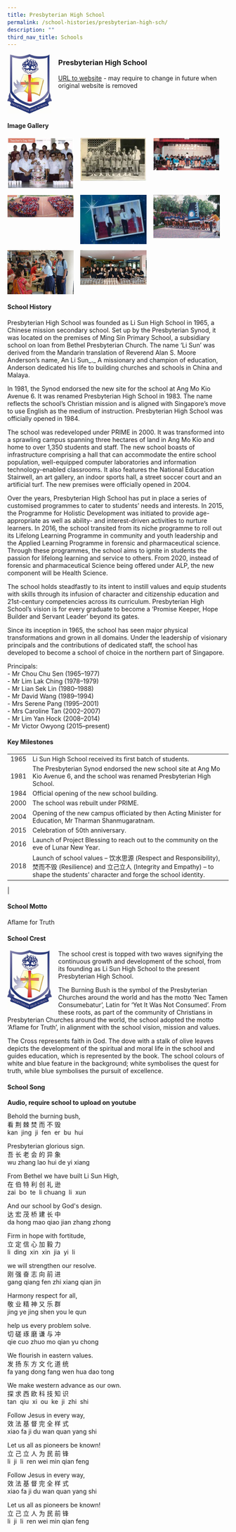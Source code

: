 ```yaml
---
title: Presbyterian High School
permalink: /school-histories/presbyterian-high-sch/
description: ""
third_nav_title: Schools
---
```

<img src="/images/presbyterianhighsch1.jpg" style="width:20%;margin-right:15px;" align = "left">

### **Presbyterian High School**
[URL to website](https://presbyterian.moe.edu.sg/) - may require to change in future when original website is removed

<br clear="left">

#### **Image Gallery**

<p><a href="https://d1yxymztqoj7qn.amplifyapp.com/images/presbyterianhighsch2.jpg">  
<img src="/images/presbyterianhighsch2.jpg" style="width:30%;margin-right:15px;" align = "left">
</a></p>

<p><a href="https://d1yxymztqoj7qn.amplifyapp.com/images/presbyterianhighsch3.jpg">  
<img src="/images/presbyterianhighsch3.jpg" style="width:30%;margin-right:15px;" align = "left">
</a></p>

<p><a href="https://d1yxymztqoj7qn.amplifyapp.com/images/presbyterianhighsch4.jpg">  
<img src="/images/presbyterianhighsch4.jpg" style="width:30%;margin-right:15px;" align = "left">
</a></p>

<br clear="left">

<p><a href="https://d1yxymztqoj7qn.amplifyapp.com/images/presbyterianhighsch5.jpg">  
<img src="/images/presbyterianhighsch5.jpg" style="width:30%;margin-right:15px;" align = "left">
</a></p>

<p><a href="https://d1yxymztqoj7qn.amplifyapp.com/images/presbyterianhighsch6.jpg">  
<img src="/images/presbyterianhighsch6.jpg" style="width:30%;margin-right:15px;" align = "left">
</a></p>

<p><a href="https://d1yxymztqoj7qn.amplifyapp.com/images/presbyterianhighsch7.jpg">  
<img src="/images/presbyterianhighsch7.jpg" style="width:30%;margin-right:15px;" align = "left">
</a></p>

<br clear="left">

<p><a href="https://d1yxymztqoj7qn.amplifyapp.com/images/presbyterianhighsch8.jpg">  
<img src="/images/presbyterianhighsch8.jpg" style="width:30%;margin-right:15px;" align = "left">
</a></p>

<p><a href="https://d1yxymztqoj7qn.amplifyapp.com/images/presbyterianhighsch9.jpg">  
<img src="/images/presbyterianhighsch9.jpg" style="width:30%;margin-right:15px;" align = "left">
</a></p>

<br clear="left">

#### **School History**
Presbyterian High School was founded as Li Sun High School in 1965, a Chinese mission secondary school. Set up by the Presbyterian Synod, it was located on the premises of Ming Sin Primary School, a subsidiary school on loan from Bethel Presbyterian Church. The name ‘Li Sun’ was derived from the Mandarin translation of Reverend Alan S. Moore Anderson’s name, An Li Sun_._ A missionary and champion of education, Anderson dedicated his life to building churches and schools in China and Malaya. 

In 1981, the Synod endorsed the new site for the school at Ang Mo Kio Avenue 6. It was renamed Presbyterian High School in 1983. The name reflects the school’s Christian mission and is aligned with Singapore’s move to use English as the medium of instruction. Presbyterian High School was officially opened in 1984.

The school was redeveloped under PRIME in 2000. It was transformed into a sprawling campus spanning three hectares of land in Ang Mo Kio and home to over 1,350 students and staff. The new school boasts of infrastructure comprising a hall that can accommodate the entire school population, well-equipped computer laboratories and information technology-enabled classrooms. It also features the National Education Stairwell, an art gallery, an indoor sports hall, a street soccer court and an artificial turf. The new premises were officially opened in 2004.

Over the years, Presbyterian High School has put in place a series of customised programmes to cater to students’ needs and interests. In 2015, the Programme for Holistic Development was initiated to provide age-appropriate as well as ability- and interest-driven activities to nurture learners. In 2016, the school transited from its niche programme to roll out its Lifelong Learning Programme in community and youth leadership and the Applied Learning Programme in forensic and pharmaceutical science. Through these programmes, the school aims to ignite in students the passion for lifelong learning and service to others. From 2020, instead of forensic and pharmaceutical Science being offered under ALP, the new component will be Health Science.

The school holds steadfastly to its intent to instill values and equip students with skills through its infusion of character and citizenship education and 21st-century competencies across its curriculum. Presbyterian High School’s vision is for every graduate to become a ‘Promise Keeper, Hope Builder and Servant Leader’ beyond its gates.

Since its inception in 1965, the school has seen major physical transformations and grown in all domains. Under the leadership of visionary principals and the contributions of dedicated staff, the school has developed to become a school of choice in the northern part of Singapore.

Principals:<br>
\- Mr Chou Chu Sen (1965–1977)<br>
\- Mr Lim Lak Ching (1978–1979)<br>
\- Mr Lian Sek Lin (1980–1988)<br>
\- Mr David Wang (1989–1994)<br>
\- Mrs Serene Pang (1995–2001)<br>
\- Mrs Caroline Tan (2002–2007)<br>
\- Mr Lim Yan Hock (2008–2014)<br>
\- Mr Victor Owyong (2015–present)

#### **Key Milestones**

|  |  |
|:---:|---|
| 1965 | Li Sun High School received its first batch of students. |
| 1981 | The Presbyterian Synod endorsed the new school site at Ang Mo Kio Avenue 6, and the school was renamed Presbyterian High School. |
| 1984 | Official opening of the new school building. |
| 2000 | The school was rebuilt under PRIME. |
| 2004 | Opening of the new campus officiated by then Acting Minister for Education, Mr Tharman Shanmugaratnam. |
| 2015 | Celebration of 50th anniversary. |
| 2016 | Launch of Project Blessing to reach out to the community on the eve of Lunar New Year. |
| 2018 | Launch of school values – 饮水思源 (Respect and Responsibility), 焚而不毁 (Resilience) and 立己立人 (Integrity and Empathy) – to shape the students’ character and forge the school identity. |
|

#### **School Motto**
Aflame for Truth

#### **School Crest**
<img src="/images/presbyterianhighsch1.jpg" style="width:20%;margin-right:15px;" align = "left">

The school crest is topped with two waves signifying the continuous growth and development of the school, from its founding as Li Sun High School to the present Presbyterian High School.

The Burning Bush is the symbol of the Presbyterian Churches around the world and has the motto ‘Nec Tamen Consumebatur’, Latin for ‘Yet It Was Not Consumed’. From these roots, as part of the community of Christians in Presbyterian Churches around the world, the school adopted the motto ‘Aflame for Truth’, in alignment with the school vision, mission and values.

The Cross represents faith in God. The dove with a stalk of olive leaves depicts the development of the spiritual and moral life in the school and guides education, which is represented by the book. The school colours of white and blue feature in the background; white symbolises the quest for truth, while blue symbolises the pursuit of excellence.

#### **School Song**
**Audio, require school to upload on youtube**

Behold the burning bush,<br>
看 荆 棘 焚 而 不 毁<br>
kan  jing  ji  fen  er  bu  hui

Presbyterian glorious sign.<br>
吾 长 老 会 的 异 象<br>
wu zhang lao hui de yi xiang

From Bethel we have built Li Sun High,<br>
在 伯 特 利 创 礼 逊<br>
zai  bo  te  li chuang  li  xun

And our school by God's design.<br>
达 宏 茂 桥 建 长 中<br>
da hong mao qiao jian zhang zhong

Firm in hope with fortitude,<br>
立 定 信 心 加 毅 力<br>
li  ding  xin  xin  jia  yi  li

we will strengthen our resolve.<br>
刚 强 奋 志 向 前 进<br>
gang qiang fen zhi xiang qian jin

Harmony respect for all,<br>
敬 业 精 神 又 乐 群<br>
jing ye jing shen you le qun

help us every problem solve.<br>
切 磋 琢 磨 谦 与 冲<br>
qie cuo zhuo mo qian yu chong

We flourish in eastern values.<br>
发 扬 东 方 文 化 道 统<br>
fa yang dong fang wen hua dao tong

We make western advance as our own.<br>
探 求 西 欧 科 技 知 识<br>
tan  qiu  xi  ou  ke  ji  zhi  shi

Follow Jesus in every way,<br>
效 法 基 督 完 全 样 式<br>
xiao fa ji du wan quan yang shi

Let us all as pioneers be known!<br>
立 己 立 人 为 民 前 锋<br>
li  ji  li  ren wei min qian feng

Follow Jesus in every way,<br>
效 法 基 督 完 全 样 式<br>
xiao fa ji du wan quan yang shi

Let us all as pioneers be known!<br>
立 己 立 人 为 民 前 锋<br>
li  ji  li  ren wei min qian feng